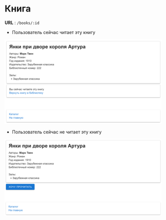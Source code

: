# Книга

**URL** : `/books/:id`

* Пользователь сейчас читает эту книгу

![Book info page](img/book_info_2.png "Book info page")

* Пользователь сейчас не читает эту книгу

![Book info page](img/book_info_1.png "Book info page")
